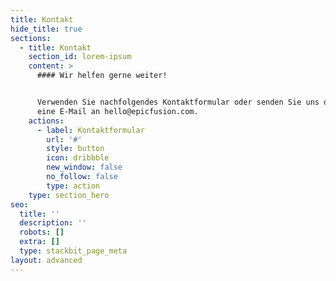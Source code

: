 ```yaml
---
title: Kontakt
hide_title: true
sections:
  - title: Kontakt
    section_id: lorem-ipsum
    content: >
      #### Wir helfen gerne weiter!


      Verwenden Sie nachfolgendes Kontaktformular oder senden Sie uns direkt
      eine E-Mail an hello@epicfusion.com.
    actions:
      - label: Kontaktformular
        url: '#'
        style: button
        icon: dribbble
        new_window: false
        no_follow: false
        type: action
    type: section_hero
seo:
  title: ''
  description: ''
  robots: []
  extra: []
  type: stackbit_page_meta
layout: advanced
---
```

